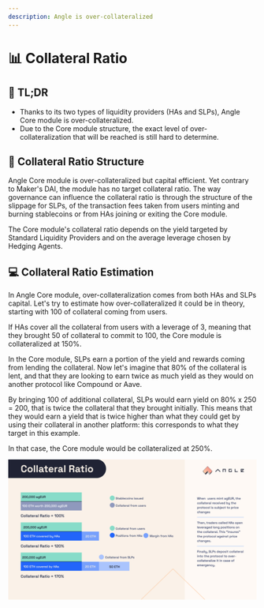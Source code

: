 ```yaml
---
description: Angle is over-collateralized
---
```


# 📊 Collateral Ratio

## 🔎 TL;DR

* Thanks to its two types of liquidity providers (HAs and SLPs), Angle Core module is over-collateralized.
* Due to the Core module structure, the exact level of over-collateralization that will be reached is still hard to determine.

## 📐 Collateral Ratio Structure

Angle Core module is over-collateralized but capital efficient. Yet contrary to Maker's DAI, the module has no target collateral ratio. The way governance can influence the collateral ratio is through the structure of the slippage for SLPs, of the transaction fees taken from users minting and burning stablecoins or from HAs joining or exiting the Core module.

The Core module's collateral ratio depends on the yield targeted by Standard Liquidity Providers and on the average leverage chosen by Hedging Agents.

## 💻 Collateral Ratio Estimation

In Angle Core module, over-collateralization comes from both HAs and SLPs capital. Let's try to estimate how over-collateralized it could be in theory, starting with 100 of collateral coming from users.

If HAs cover all the collateral from users with a leverage of 3, meaning that they brought 50 of collateral to commit to 100, the Core module is collateralized at 150%.

In the Core module, SLPs earn a portion of the yield and rewards coming from lending the collateral. Now let's imagine that 80% of the collateral is lent, and that they are looking to earn twice as much yield as they would on another protocol like Compound or Aave.

By bringing 100 of additional collateral, SLPs would earn yield on 80% x 250 = 200, that is twice the collateral that they brought initially. This means that they would earn a yield that is twice higher than what they could get by using their collateral in another platform: this corresponds to what they target in this example.

In that case, the Core module would be collateralized at 250%.

![Collateral Ratio Estimation](../../.gitbook/assets/Collateral_ratio.jpg)
